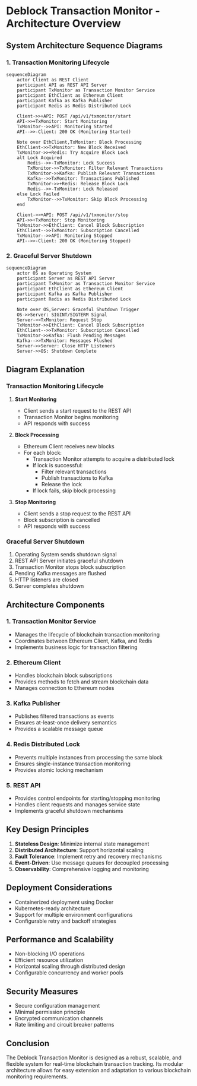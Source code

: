 # Deblock Transaction Monitor - Architecture Overview

## System Architecture Sequence Diagrams

### 1. Transaction Monitoring Lifecycle

```mermaid
sequenceDiagram
    actor Client as REST Client
    participant API as REST API Server
    participant TxMonitor as Transaction Monitor Service
    participant EthClient as Ethereum Client
    participant Kafka as Kafka Publisher
    participant Redis as Redis Distributed Lock

    Client->>+API: POST /api/v1/txmonitor/start
    API->>+TxMonitor: Start Monitoring
    TxMonitor-->>API: Monitoring Started
    API-->>-Client: 200 OK (Monitoring Started)

    Note over EthClient,TxMonitor: Block Processing
    EthClient->>TxMonitor: New Block Received
    TxMonitor->>+Redis: Try Acquire Block Lock
    alt Lock Acquired
        Redis-->>-TxMonitor: Lock Success
        TxMonitor->>TxMonitor: Filter Relevant Transactions
        TxMonitor->>Kafka: Publish Relevant Transactions
        Kafka-->>TxMonitor: Transactions Published
        TxMonitor->>+Redis: Release Block Lock
        Redis-->>-TxMonitor: Lock Released
    else Lock Failed
        TxMonitor-->>TxMonitor: Skip Block Processing
    end

    Client->>+API: POST /api/v1/txmonitor/stop
    API->>+TxMonitor: Stop Monitoring
    TxMonitor->>EthClient: Cancel Block Subscription
    EthClient-->>TxMonitor: Subscription Cancelled
    TxMonitor-->>API: Monitoring Stopped
    API-->>-Client: 200 OK (Monitoring Stopped)
```

### 2. Graceful Server Shutdown

```mermaid
sequenceDiagram
    actor OS as Operating System
    participant Server as REST API Server
    participant TxMonitor as Transaction Monitor Service
    participant EthClient as Ethereum Client
    participant Kafka as Kafka Publisher
    participant Redis as Redis Distributed Lock

    Note over OS,Server: Graceful Shutdown Trigger
    OS->>Server: SIGINT/SIGTERM Signal
    Server->>TxMonitor: Request Stop
    TxMonitor->>EthClient: Cancel Block Subscription
    EthClient-->>TxMonitor: Subscription Cancelled
    TxMonitor->>Kafka: Flush Pending Messages
    Kafka-->>TxMonitor: Messages Flushed
    Server->>Server: Close HTTP Listeners
    Server->>OS: Shutdown Complete
```

## Diagram Explanation

### Transaction Monitoring Lifecycle

1. **Start Monitoring**
   - Client sends a start request to the REST API
   - Transaction Monitor begins monitoring
   - API responds with success

2. **Block Processing**
   - Ethereum Client receives new blocks
   - For each block:
     * Transaction Monitor attempts to acquire a distributed lock
     * If lock is successful:
       - Filter relevant transactions
       - Publish transactions to Kafka
       - Release the lock
     * If lock fails, skip block processing

3. **Stop Monitoring**
   - Client sends a stop request to the REST API
   - Block subscription is cancelled
   - API responds with success

### Graceful Server Shutdown

1. Operating System sends shutdown signal
2. REST API Server initiates graceful shutdown
3. Transaction Monitor stops block subscription
4. Pending Kafka messages are flushed
5. HTTP listeners are closed
6. Server completes shutdown

## Architecture Components

### 1. Transaction Monitor Service
- Manages the lifecycle of blockchain transaction monitoring
- Coordinates between Ethereum Client, Kafka, and Redis
- Implements business logic for transaction filtering

### 2. Ethereum Client
- Handles blockchain block subscriptions
- Provides methods to fetch and stream blockchain data
- Manages connection to Ethereum nodes

### 3. Kafka Publisher
- Publishes filtered transactions as events
- Ensures at-least-once delivery semantics
- Provides a scalable message queue

### 4. Redis Distributed Lock
- Prevents multiple instances from processing the same block
- Ensures single-instance transaction monitoring
- Provides atomic locking mechanism

### 5. REST API
- Provides control endpoints for starting/stopping monitoring
- Handles client requests and manages service state
- Implements graceful shutdown mechanisms

## Key Design Principles

1. **Stateless Design**: Minimize internal state management
2. **Distributed Architecture**: Support horizontal scaling
3. **Fault Tolerance**: Implement retry and recovery mechanisms
4. **Event-Driven**: Use message queues for decoupled processing
5. **Observability**: Comprehensive logging and monitoring

## Deployment Considerations

- Containerized deployment using Docker
- Kubernetes-ready architecture
- Support for multiple environment configurations
- Configurable retry and backoff strategies

## Performance and Scalability

- Non-blocking I/O operations
- Efficient resource utilization
- Horizontal scaling through distributed design
- Configurable concurrency and worker pools

## Security Measures

- Secure configuration management
- Minimal permission principle
- Encrypted communication channels
- Rate limiting and circuit breaker patterns


## Conclusion

The Deblock Transaction Monitor is designed as a robust, scalable, and flexible system for real-time blockchain transaction tracking. Its modular architecture allows for easy extension and adaptation to various blockchain monitoring requirements.
